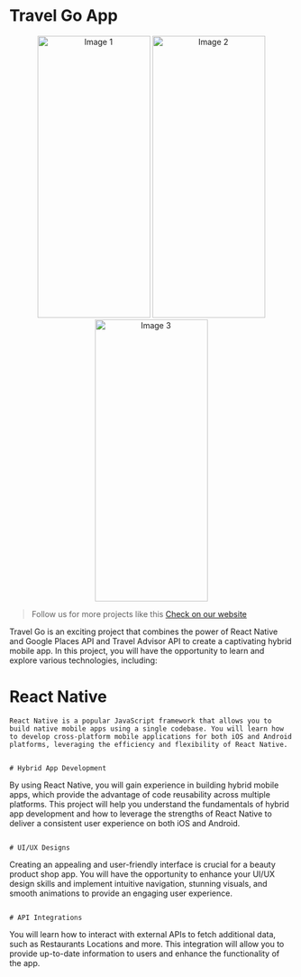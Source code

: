 # Travel Go App
<p align="center">
  <img src="https://usmandotdev.netlify.app/static/media/trav1.8347ebdee7d61a8c037a.jpeg" alt="Image 1" width="200" height="500" />
  <img src="https://usmandotdev.netlify.app/static/media/trav2.b772c394766455c4793a.jpeg" alt="Image 2" width="200" height="500" />
  <img src="https://usmandotdev.netlify.app/static/media/trav3.ddefa27aa8adaeebd8f2.jpeg" alt="Image 3" width="200" height="500" />
</p>


> Follow us for more projects like this [Check on our website](https://usmandotdev.netlify.app/)

Travel Go is an exciting project that combines the power of React Native and Google Places API and Travel Advisor API to create a captivating hybrid mobile app. In this project, you will have the opportunity to learn and explore various technologies, including:

# React Native

```
React Native is a popular JavaScript framework that allows you to build native mobile apps using a single codebase. You will learn how to develop cross-platform mobile applications for both iOS and Android platforms, leveraging the efficiency and flexibility of React Native.
```


```

# Hybrid App Development

```
By using React Native, you will gain experience in building hybrid mobile apps, which provide the advantage of code reusability across multiple platforms. This project will help you understand the fundamentals of hybrid app development and how to leverage the strengths of React Native to deliver a consistent user experience on both iOS and Android.
```

# UI/UX Designs

```
Creating an appealing and user-friendly interface is crucial for a beauty product shop app. You will have the opportunity to enhance your UI/UX design skills and implement intuitive navigation, stunning visuals, and smooth animations to provide an engaging user experience.
```

# API Integrations

```
You will learn how to interact with external APIs to fetch additional data, such as Restaurants Locations and more. This integration will allow you to provide up-to-date information to users and enhance the functionality of the app.
```
